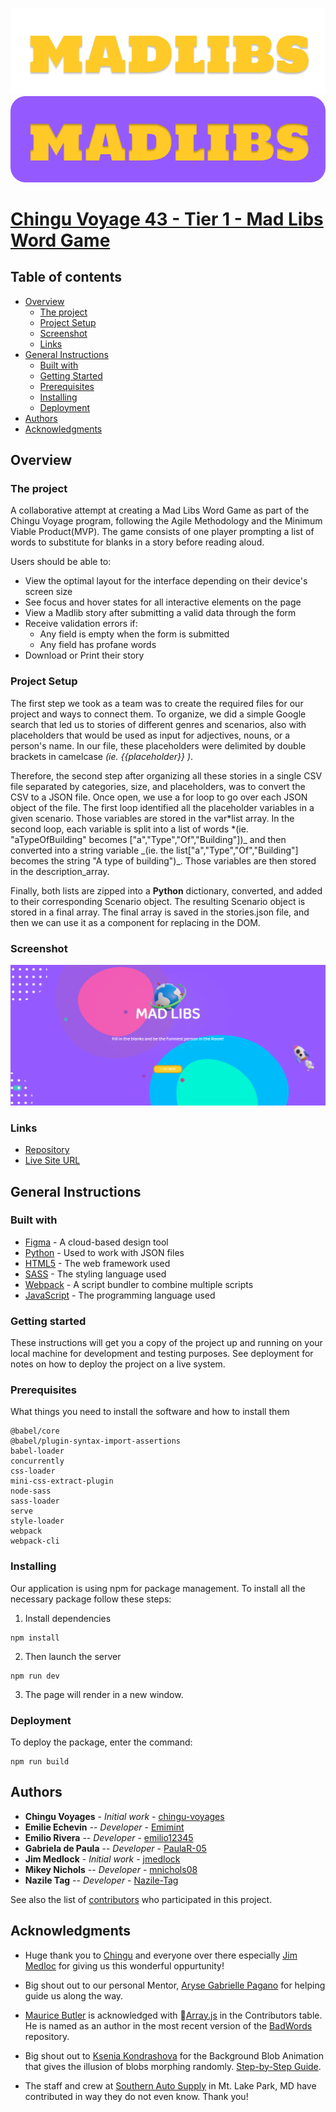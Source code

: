 ![](./Images/madlibs.png#gh-light-mode-only)
![](./Images/Readme_frame.png#gh-dark-mode-only)

# [Chingu Voyage 43 - Tier 1 - Mad Libs Word Game](https://github.com/chingu-voyages/v43-tier1-team-09)

## Table of contents

- [Overview](#overview)
  - [The project](#the-project)
  - [Project Setup](#project-setup)
  - [Screenshot](#screenshot)
  - [Links](#links)
- [General Instructions](#general-instructions)
  - [Built with](#built-with)
  - [Getting Started](#getting-started)
  - [Prerequisites](#Prerequisites)
  - [Installing](#installing)
  - [Deployment](#deployment)
- [Authors](#authors)
- [Acknowledgments](#acknowledgments)

## Overview

### The project

A collaborative attempt at creating a Mad Libs Word Game as part of the Chingu Voyage program, following the Agile Methodology and the Minimum Viable Product(MVP). The game consists of one player prompting a list of words to substitute for blanks in a story before reading aloud.

Users should be able to:

- View the optimal layout for the interface depending on their device's screen size
- See focus and hover states for all interactive elements on the page
- View a Madlib story after submitting a valid data through the form
- Receive validation errors if:
  - Any field is empty when the form is submitted
  - Any field has profane words
- Download or Print their story

### Project Setup

The first step we took as a team was to create the required files for our project and ways to connect them. To organize, we did a simple Google search that led us to stories of different genres and scenarios, also with placeholders that would be used as input for adjectives, nouns, or a person's name. In our file, these placeholders were delimited by double brackets in camelcase _(ie. {{placeholder}} )_.

Therefore, the second step after organizing all these stories in a single CSV file separated by categories, size, and placeholders, was to convert the CSV to a JSON file. Once open, we use a for loop to go over each JSON object of the file. The first loop identified all the placeholder variables in a given scenario. Those variables are stored in the var*list array. In the second loop, each variable is split into a list of words *(ie. "aTypeOfBuilding" becomes ["a","Type","Of","Building"])_ and then converted into a string variable _(ie. the list["a","Type","Of","Building"] becomes the string "A type of building")\_. Those variables are then stored in the description_array.

Finally, both lists are zipped into a **Python** dictionary, converted, and added to their corresponding Scenario object. The resulting Scenario object is stored in a final array. The final array is saved in the stories.json file, and then we can use it as a component for replacing in the DOM.

### Screenshot

![](../docs/Images/screenshot.png)

### Links

- [Repository](https://github.com/chingu-voyages/v43-tier1-team-09)
- [Live Site URL](https://v43-tier1-team-09.netlify.app/)

## General Instructions

### Built with

- [Figma](https://www.figma.com/) - A cloud-based design tool
- [Python](https://www.python.org/) - Used to work with JSON files
- [HTML5](https://developer.mozilla.org/en-US/docs/Glossary/HTML5) - The web framework used
- [SASS](https://sass-lang.com/) - The styling language used
- [Webpack](https://webpack.js.org/) - A script bundler to combine multiple scripts
- [JavaScript](https://developer.mozilla.org/en-US/docs/Web/JavaScript) - The programming language used

### Getting started

These instructions will get you a copy of the project up and running on your local machine for development and testing purposes. See deployment for notes on how to deploy the project on a live system.

### Prerequisites

What things you need to install the software and how to install them

```
@babel/core
@babel/plugin-syntax-import-assertions
babel-loader
concurrently
css-loader
mini-css-extract-plugin
node-sass
sass-loader
serve
style-loader
webpack
webpack-cli
```

### Installing

Our application is using npm for package management. To install all the necessary package follow these steps:

1. Install dependencies

```
npm install
```

2. Then launch the server

```
npm run dev
```

3. The page will render in a new window.

### Deployment

To deploy the package, enter the command:

```
npm run build
```

## Authors

- **Chingu Voyages** - _Initial work_ - [chingu-voyages](https://github.com/chingu-voyages)
- **Emilie Echevin** -- _Developer_ - [Emimint](https://github.com/Emimint)
- **Emilio Rivera** -- _Developer_ - [emilio12345](https://github.com/emilio12345)
- **Gabriela de Paula** -- _Developer_ - [PaulaR-05](https://github.com/PaulaR-05)
- **Jim Medlock** - _Initial work_ - [jmedlock](https://github.com/jdmedlock)
- **Mikey Nichols** -- _Developer_ - [mnichols08](https://github.com/mnichols08)
- **Nazile Tag** -- _Developer_ - [Nazile-Tag](https://github.com/Nazile-Tag)

See also the list of [contributors](./CONTRIBUTORS.md) who participated in this project.

## Acknowledgments

- Huge thank you to [Chingu](https://www.chingu.io/) and everyone over there especially [Jim Medloc](https://github.com/jdmedlock) for giving us this wonderful oppurtunity!

- Big shout out to our personal Mentor, [Aryse Gabrielle Pagano](https://github.com/medic1111) for helping guide us along the way.

- [Maurice Butler](https://github.com/MauriceButler) is acknowledged with 🔣[Array.js](https://github.com/MauriceButler/badwords/blob/master/array.js) in the Contributors table. He is named as an author in the most recent version of the [BadWords](https://github.com/MauriceButler/badwords) repository.

- Big shout out to [Ksenia Kondrashova](https://github.com/uuuulala) for the Background Blob Animation that gives the illusion of blobs morphing randomly. [Step-by-Step Guide](https://dev.to/uuuuuulala/making-background-blob-animation-in-just-15kb-step-by-step-guide-2482).

- The staff and crew at [Southern Auto Supply](https://www.napaonline.com/en/md/oakland/store/804877) in Mt. Lake Park, MD have contributed in way they do not even know. Thank you!
